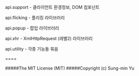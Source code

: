 
api.support - 클라이언트 환경정보, DOM 컴포넌트

api.flicking - 플리킹 라이브러리

api.popup - 팝업 라이브러리

api.xhr - XmlHttpRequest (레벨2) 라이브러리

api.utility - 각종 기능들 묶음

====

#####The MIT License (MIT)
#####Copyright (c) Sung-min Yu
